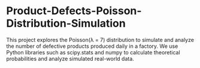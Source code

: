 # Product-Defects-Poisson-Distribution-Simulation
This project explores the Poisson(λ = 7) distribution to simulate and analyze the number of defective products produced daily in a factory. We use Python libraries such as scipy.stats and numpy to calculate theoretical probabilities and analyze simulated real-world data.
